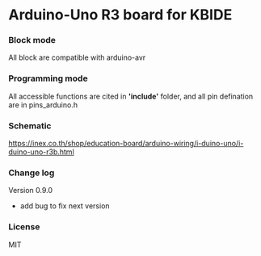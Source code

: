 # Arduino-Uno R3 board for KBIDE

### Block mode

All block are compatible with arduino-avr
### Programming mode

All accessible functions are cited in **'include'**  folder, and all pin defination are in pins_arduino.h

### Schematic 

https://inex.co.th/shop/education-board/arduino-wiring/i-duino-uno/i-duino-uno-r3b.html

### Change log

Version 0.9.0
 - add bug to fix next version
 
### License
MIT
